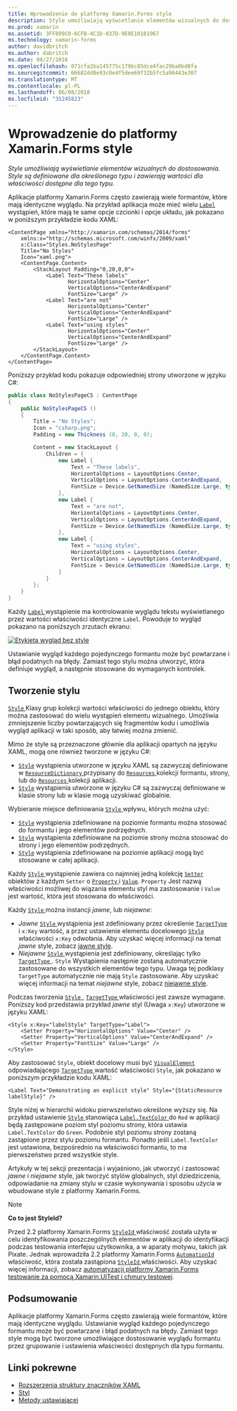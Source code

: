 ```yaml
---
title: Wprowadzenie do platformy Xamarin.Forms style
description: Style umożliwiają wyświetlanie elementów wizualnych do dostosowania. Style są definiowane dla określonego typu i zawierają wartości dla właściwości dostępne dla tego typu.
ms.prod: xamarin
ms.assetid: 3FF899C0-6CFB-4C1D-837D-9E9E10181967
ms.technology: xamarin-forms
author: davidbritch
ms.author: dabritch
ms.date: 04/27/2016
ms.openlocfilehash: 071cfa2ba145775c179bc85dce4fac29ba0bd8fa
ms.sourcegitcommit: 66682dd8e93c0e4f5dee69f32b5fc5a96443e307
ms.translationtype: MT
ms.contentlocale: pl-PL
ms.lasthandoff: 06/08/2018
ms.locfileid: "35245823"
---
```

# <a name="introduction-to-xamarinforms-styles"></a>Wprowadzenie do platformy Xamarin.Forms style

_Style umożliwiają wyświetlanie elementów wizualnych do dostosowania. Style są definiowane dla określonego typu i zawierają wartości dla właściwości dostępne dla tego typu._

Aplikacje platformy Xamarin.Forms często zawierają wiele formantów, które mają identyczne wyglądu. Na przykład aplikacja może mieć wielu [ `Label` ](https://developer.xamarin.com/api/type/Xamarin.Forms.Label/) wystąpień, które mają te same opcje czcionki i opcje układu, jak pokazano w poniższym przykładzie kodu XAML:

```xaml
<ContentPage xmlns="http://xamarin.com/schemas/2014/forms"
    xmlns:x="http://schemas.microsoft.com/winfx/2009/xaml"
    x:Class="Styles.NoStylesPage"
    Title="No Styles"
    Icon="xaml.png">
    <ContentPage.Content>
        <StackLayout Padding="0,20,0,0">
            <Label Text="These labels"
                   HorizontalOptions="Center"
                   VerticalOptions="CenterAndExpand"
                   FontSize="Large" />
            <Label Text="are not"
                   HorizontalOptions="Center"
                   VerticalOptions="CenterAndExpand"
                   FontSize="Large" />
            <Label Text="using styles"
                   HorizontalOptions="Center"
                   VerticalOptions="CenterAndExpand"
                   FontSize="Large" />
        </StackLayout>
    </ContentPage.Content>
</ContentPage>
```

Poniższy przykład kodu pokazuje odpowiedniej strony utworzone w języku C#:

```csharp
public class NoStylesPageCS : ContentPage
{
    public NoStylesPageCS ()
    {
        Title = "No Styles";
        Icon = "csharp.png";
        Padding = new Thickness (0, 20, 0, 0);

        Content = new StackLayout {
            Children = {
                new Label {
                    Text = "These labels",
                    HorizontalOptions = LayoutOptions.Center,
                    VerticalOptions = LayoutOptions.CenterAndExpand,
                    FontSize = Device.GetNamedSize (NamedSize.Large, typeof(Label))
                },
                new Label {
                    Text = "are not",
                    HorizontalOptions = LayoutOptions.Center,
                    VerticalOptions = LayoutOptions.CenterAndExpand,
                    FontSize = Device.GetNamedSize (NamedSize.Large, typeof(Label))
                },
                new Label {
                    Text = "using styles",
                    HorizontalOptions = LayoutOptions.Center,
                    VerticalOptions = LayoutOptions.CenterAndExpand,
                    FontSize = Device.GetNamedSize (NamedSize.Large, typeof(Label))
                }
            }
        };
    }
}
```

Każdy [ `Label` ](https://developer.xamarin.com/api/type/Xamarin.Forms.Label/) wystąpienie ma kontrolowanie wyglądu tekstu wyświetlanego przez wartości właściwości identyczne `Label`. Powoduje to wygląd pokazano na poniższych zrzutach ekranu:

[![](introduction-images/no-styles.png "Etykieta wygląd bez style")](introduction-images/no-styles-large.png#lightbox "etykietę wygląd bez style")

Ustawianie wygląd każdego pojedynczego formantu może być powtarzane i błąd podatnych na błędy. Zamiast tego stylu można utworzyć, która definiuje wygląd, a następnie stosowane do wymaganych kontrolek.

## <a name="creating-a-style"></a>Tworzenie stylu

[ `Style` ](https://developer.xamarin.com/api/type/Xamarin.Forms.Style/) Klasy grup kolekcji wartości właściwości do jednego obiektu, który można zastosować do wielu wystąpień elementu wizualnego. Umożliwia zmniejszenie liczby powtarzających się fragmentów kodu i umożliwia wygląd aplikacji w taki sposób, aby łatwiej można zmienić.

Mimo że style są przeznaczone głównie dla aplikacji opartych na języku XAML, mogą one również tworzone w języku C#:

- [`Style`](https://developer.xamarin.com/api/type/Xamarin.Forms.Style/) wystąpienia utworzone w języku XAML są zazwyczaj definiowane w [ `ResourceDictionary` ](https://developer.xamarin.com/api/type/Xamarin.Forms.ResourceDictionary/) przypisany do [ `Resources` ](https://developer.xamarin.com/api/property/Xamarin.Forms.VisualElement.Resources/) kolekcji formantu, strony, lub do [ `Resources` ](https://developer.xamarin.com/api/property/Xamarin.Forms.Application.Resources/) kolekcji aplikacji.
- [`Style`](https://developer.xamarin.com/api/type/Xamarin.Forms.Style/) wystąpienia utworzone w języku C# są zazwyczaj definiowane w klasie strony lub w klasie mogą uzyskiwać globalnie.

Wybieranie miejsce definiowania [ `Style` ](https://developer.xamarin.com/api/type/Xamarin.Forms.Style/) wpływu, których można użyć:

- [`Style`](https://developer.xamarin.com/api/type/Xamarin.Forms.Style/) wystąpienia zdefiniowane na poziomie formantu można stosować do formantu i jego elementów podrzędnych.
- [`Style`](https://developer.xamarin.com/api/type/Xamarin.Forms.Style/) wystąpienia zdefiniowane na poziomie strony można stosować do strony i jego elementów podrzędnych.
- [`Style`](https://developer.xamarin.com/api/type/Xamarin.Forms.Style/) wystąpienia zdefiniowane na poziomie aplikacji mogą być stosowane w całej aplikacji.

Każdy [ `Style` ](https://developer.xamarin.com/api/type/Xamarin.Forms.Style/) wystąpienie zawiera co najmniej jedną kolekcję [ `Setter` ](https://developer.xamarin.com/api/type/Xamarin.Forms.Setter/) obiektów z każdym `Setter` o [ `Property` ](https://developer.xamarin.com/api/property/Xamarin.Forms.Setter.Property/) i [`Value`](https://developer.xamarin.com/api/property/Xamarin.Forms.Setter.Value/). `Property` Jest nazwą właściwości możliwej do wiązania elementu styl ma zastosowanie i `Value` jest wartość, która jest stosowana do właściwości.

Każdy [ `Style` ](https://developer.xamarin.com/api/type/Xamarin.Forms.Style/) można instancji *jawne*, lub *niejawne*:

- *Jawne* [ `Style` ](https://developer.xamarin.com/api/type/Xamarin.Forms.Style/) wystąpienia jest zdefiniowany przez określenie [ `TargetType` ](https://developer.xamarin.com/api/property/Xamarin.Forms.Style.TargetType/) i `x:Key` wartość, a przez ustawienie elementu docelowego [ `Style` ](https://developer.xamarin.com/api/property/Xamarin.Forms.VisualElement.Style/) właściwości `x:Key` odwołania. Aby uzyskać więcej informacji na temat *jawne* style, zobacz [jawne style](~/xamarin-forms/user-interface/styles/explicit.md).
- *Niejawne* [ `Style` ](https://developer.xamarin.com/api/type/Xamarin.Forms.Style/) wystąpienia jest zdefiniowany, określając tylko [ `TargetType` ](https://developer.xamarin.com/api/property/Xamarin.Forms.Style.TargetType/). `Style` Wystąpienia następnie zostaną automatycznie zastosowane do wszystkich elementów tego typu. Uwaga tej podklasy `TargetType` automatycznie nie mają `Style` zastosowane. Aby uzyskać więcej informacji na temat *niejawne* style, zobacz [niejawne style](~/xamarin-forms/user-interface/styles/implicit.md).

Podczas tworzenia [ `Style` ](https://developer.xamarin.com/api/type/Xamarin.Forms.Style/), [ `TargetType` ](https://developer.xamarin.com/api/property/Xamarin.Forms.Style.TargetType/) właściwości jest zawsze wymagane. Poniższy kod przedstawia przykład *jawne* styl (Uwaga `x:Key`) utworzone w języku XAML:

```xaml
<Style x:Key="labelStyle" TargetType="Label">
    <Setter Property="HorizontalOptions" Value="Center" />
    <Setter Property="VerticalOptions" Value="CenterAndExpand" />
    <Setter Property="FontSize" Value="Large" />
</Style>
```

Aby zastosować `Style`, obiekt docelowy musi być [ `VisualElement` ](https://developer.xamarin.com/api/type/Xamarin.Forms.VisualElement/) odpowiadającego [ `TargetType` ](https://developer.xamarin.com/api/property/Xamarin.Forms.Style.TargetType/) wartość właściwości `Style`, jak pokazano w poniższym przykładzie kodu XAML:

```xaml
<Label Text="Demonstrating an explicit style" Style="{StaticResource labelStyle}" />
```

Style niżej w hierarchii widoku pierwszeństwo określone wyższy się. Na przykład ustawienie [ `Style` ](https://developer.xamarin.com/api/type/Xamarin.Forms.Style/) stanowiąca [ `Label.TextColor` ](https://developer.xamarin.com/api/property/Xamarin.Forms.Label.TextColor/) do `Red` w aplikacji będą zastępowane poziom styl poziomu strony, która ustawia `Label.TextColor` do `Green`. Podobnie styl poziomu strony zostaną zastąpione przez stylu poziomu formantu. Ponadto jeśli `Label.TextColor` jest ustawiona, bezpośrednio na właściwości formantu, to ma pierwszeństwo przed wszystkie style.

Artykuły w tej sekcji prezentacja i wyjaśniono, jak utworzyć i zastosować *jawne* i *niejawne* style, jak tworzyć stylów globalnych, styl dziedziczenia, odpowiadanie na zmiany stylu w czasie wykonywania i sposobu użycia w wbudowane style z platformy Xamarin.Forms.

> [!NOTE]
> **Co to jest StyleId?**
>
> Przed 2.2 platformy Xamarin.Forms [ `StyleId` ](https://developer.xamarin.com/api/property/Xamarin.Forms.Element.StyleId/) właściwość została użyta w celu identyfikowania poszczególnych elementów w aplikacji do identyfikacji podczas testowania interfejsu użytkownika, a w aparaty motywu, takich jak Pixate. Jednak wprowadziła 2.2 platformy Xamarin.Forms [ `AutomationId` ](https://developer.xamarin.com/api/property/Xamarin.Forms.Element.AutomationId/) właściwość, która została zastąpiona [ `StyleId` ](https://developer.xamarin.com/api/property/Xamarin.Forms.Element.StyleId/) właściwości. Aby uzyskać więcej informacji, zobacz [automatyzacji platformy Xamarin.Forms testowanie za pomocą Xamarin.UITest i chmury testowej](~/xamarin-forms/deploy-test/uitest-and-test-cloud.md).

## <a name="summary"></a>Podsumowanie

Aplikacje platformy Xamarin.Forms często zawierają wiele formantów, które mają identyczne wyglądu. Ustawianie wygląd każdego pojedynczego formantu może być powtarzane i błąd podatnych na błędy. Zamiast tego style mogą być tworzone umożliwiające dostosowanie wyglądu formantu przez grupowanie i ustawienia właściwości dostępnych dla typu formantu.


## <a name="related-links"></a>Linki pokrewne

- [Rozszerzenia struktury znaczników XAML](~/xamarin-forms/xaml/xaml-basics/xaml-markup-extensions.md)
- [Styl](https://developer.xamarin.com/api/type/Xamarin.Forms.Style/)
- [Metody ustawiającej](https://developer.xamarin.com/api/type/Xamarin.Forms.Setter/)
